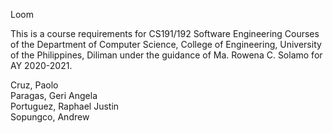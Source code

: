Loom

This is a course requirements for CS191/192 Software Engineering Courses of the Department of Computer Science, College of Engineering, University of the Philippines, Diliman under the guidance of Ma. Rowena C. Solamo for AY 2020-2021.

Cruz, Paolo  
Paragas, Geri Angela  
Portuguez, Raphael Justin   
Sopungco, Andrew  
